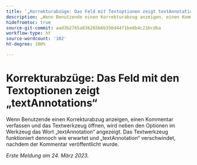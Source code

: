 ```yaml
---
title: '„Korrekturabzüge: Das Feld mit Textoptionen zeigt textAnnotations an“'
description: „Wenn Benutzende einen Korrekturabzug anzeigen, einen Kommentar verfassen und das Textwerkzeug öffnen, wird das Wort textAnnotation neben den Optionen im Werkzeug angezeigt. Das Textwerkzeug funktioniert dennoch wie erwartet, und textAnnotation wird nach der Veröffentlichung des Kommentars ausgeblendet.“
hidefromtoc: true
source-git-commit: aad3b2765a83b265b6b356d44f1be6b4c21bcdba
workflow-type: ht
source-wordcount: '102'
ht-degree: 100%

---
```



# Korrekturabzüge: Das Feld mit den Textoptionen zeigt „textAnnotations“

<!--This article is on the WF and WFP TOCs-->

Wenn Benutzende einen Korrekturabzug anzeigen, einen Kommentar verfassen und das Textwerkzeug öffnen, wird neben den Optionen im Werkzeug das Wort „textAnnotation“ angezeigt. Das Textwerkzeug funktioniert dennoch wie erwartet und „textAnnotation“ verschwindet, nachdem der Kommentar veröffentlicht wurde.

_Erste Meldung am 24. März 2023._

